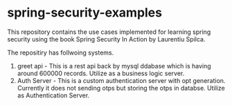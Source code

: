 # spring-security-examples
This repository contains the use cases implemented for learning spring security using the book Spring Security In Action by Laurentiu Spilca.

The repositiry has follwoing systems.

1. greet api - This is a rest api back by mysql ddabase which is having around 600000 records. Utilize as a business logic server.
2. Auth Server - This is a custom authentication server with opt generation. Currently it does not sending otps but storing the otps in databse. Utilize as Authentication Server.
